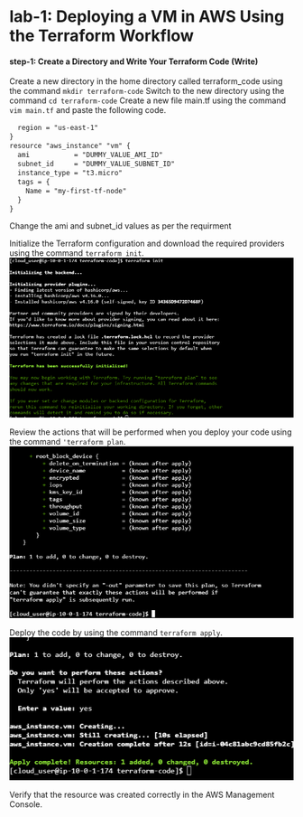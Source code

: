 # lab-1: Deploying a VM in AWS Using the Terraform Workflow

#### step-1: Create a Directory and Write Your Terraform Code (Write)
Create a new directory in the home directory called terraform_code using the command `mkdir terraform-code`
Switch to the new directory using the command `cd terraform-code`
Create a new file main.tf using the command `vim main.tf` and paste the following code.
```provider "aws" {
  region = "us-east-1"
}
resource "aws_instance" "vm" {
  ami           = "DUMMY_VALUE_AMI_ID"
  subnet_id     = "DUMMY_VALUE_SUBNET_ID"
  instance_type = "t3.micro"
  tags = {
    Name = "my-first-tf-node"
  }
}
```
Change the ami and subnet_id values as per the requirment

Initialize the Terraform configuration and download the required providers using the command `terraform init`.
![1](outputs/pic1.PNG)

Review the actions that will be performed when you deploy your code using the command `'terraform plan`.
![1](outputs/pic2.PNG)

Deploy the code by using the command `terraform apply`.
![1](outputs/pic3.PNG)

Verify that the resource was created correctly in the AWS Management Console.


